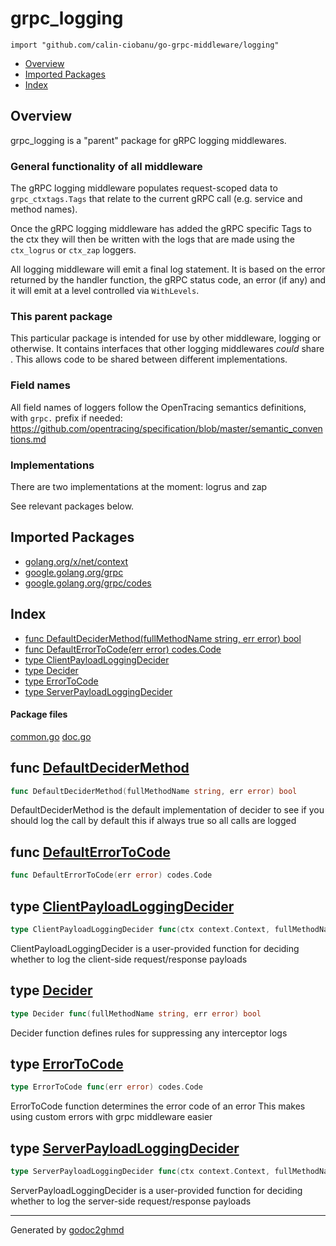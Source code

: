 # grpc_logging
`import "github.com/calin-ciobanu/go-grpc-middleware/logging"`

* [Overview](#pkg-overview)
* [Imported Packages](#pkg-imports)
* [Index](#pkg-index)

## <a name="pkg-overview">Overview</a>
grpc_logging is a "parent" package for gRPC logging middlewares.

### General functionality of all middleware
The gRPC logging middleware populates request-scoped data to `grpc_ctxtags.Tags` that relate to the current gRPC call
(e.g. service and method names).

Once the gRPC logging middleware has added the gRPC specific Tags to the ctx they will then be written with the logs
that are made using the `ctx_logrus` or `ctx_zap` loggers.

All logging middleware will emit a final log statement. It is based on the error returned by the handler function,
the gRPC status code, an error (if any) and it will emit at a level controlled via `WithLevels`.

### This parent package
This particular package is intended for use by other middleware, logging or otherwise. It contains interfaces that other
logging middlewares *could* share . This allows code to be shared between different implementations.

### Field names
All field names of loggers follow the OpenTracing semantics definitions, with `grpc.` prefix if needed:
<a href="https://github.com/opentracing/specification/blob/master/semantic_conventions.md">https://github.com/opentracing/specification/blob/master/semantic_conventions.md</a>

### Implementations
There are two implementations at the moment: logrus and zap

See relevant packages below.

## <a name="pkg-imports">Imported Packages</a>

- [golang.org/x/net/context](https://godoc.org/golang.org/x/net/context)
- [google.golang.org/grpc](https://godoc.org/google.golang.org/grpc)
- [google.golang.org/grpc/codes](https://godoc.org/google.golang.org/grpc/codes)

## <a name="pkg-index">Index</a>
* [func DefaultDeciderMethod(fullMethodName string, err error) bool](#DefaultDeciderMethod)
* [func DefaultErrorToCode(err error) codes.Code](#DefaultErrorToCode)
* [type ClientPayloadLoggingDecider](#ClientPayloadLoggingDecider)
* [type Decider](#Decider)
* [type ErrorToCode](#ErrorToCode)
* [type ServerPayloadLoggingDecider](#ServerPayloadLoggingDecider)

#### <a name="pkg-files">Package files</a>
[common.go](./common.go) [doc.go](./doc.go) 

## <a name="DefaultDeciderMethod">func</a> [DefaultDeciderMethod](./common.go#L25)
``` go
func DefaultDeciderMethod(fullMethodName string, err error) bool
```
DefaultDeciderMethod is the default implementation of decider to see if you should log the call
by default this if always true so all calls are logged

## <a name="DefaultErrorToCode">func</a> [DefaultErrorToCode](./common.go#L16)
``` go
func DefaultErrorToCode(err error) codes.Code
```

## <a name="ClientPayloadLoggingDecider">type</a> [ClientPayloadLoggingDecider](./common.go#L35)
``` go
type ClientPayloadLoggingDecider func(ctx context.Context, fullMethodName string) bool
```
ClientPayloadLoggingDecider is a user-provided function for deciding whether to log the client-side
request/response payloads

## <a name="Decider">type</a> [Decider](./common.go#L21)
``` go
type Decider func(fullMethodName string, err error) bool
```
Decider function defines rules for suppressing any interceptor logs

## <a name="ErrorToCode">type</a> [ErrorToCode](./common.go#L14)
``` go
type ErrorToCode func(err error) codes.Code
```
ErrorToCode function determines the error code of an error
This makes using custom errors with grpc middleware easier

## <a name="ServerPayloadLoggingDecider">type</a> [ServerPayloadLoggingDecider](./common.go#L31)
``` go
type ServerPayloadLoggingDecider func(ctx context.Context, fullMethodName string, servingObject interface{}) bool
```
ServerPayloadLoggingDecider is a user-provided function for deciding whether to log the server-side
request/response payloads

- - -
Generated by [godoc2ghmd](https://github.com/GandalfUK/godoc2ghmd)